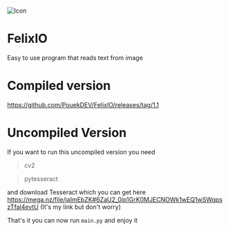 ![Icon](https://pouekdev.github.io/imagedatabase/felixIO.png)
# FelixIO
Easy to use program that reads text from image
# Compiled version
https://github.com/PouekDEV/FelixIO/releases/tag/1.1
# Uncompiled Version
If you want to run this uncompiled version you need
> cv2

> pytesseract

and download Tesseract which you can get here https://mega.nz/file/jaImEbZK#6ZaU2_0ip1GrK0MJECNOWk1wEQ1wSWqpszTfal4evtU (It's my link but don't worry)

That's it you can now run `main.py` and enjoy it
